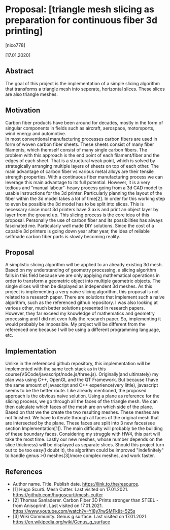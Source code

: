 # Proposal: [triangle mesh slicing as preparation for continuous fiber 3d printing]

[nico778]

[17.01.2020]

## Abstract

The goal of this project is the implementation of a simple slicing algorithm that transforms a triangle mesh into seperate, horizontal slices. These slices are also triangle meshes. 

## Motivation

Carbon fiber products have been around for decades, mostly in the form of singular components in fields such as aircraft, aerospace, motorsports, wind energy and automotive.  
In most conventional manufacturing processes carbon fibers are used in form of woven carbon fiber sheets. These sheets consist of many fiber filaments, which themself consist of many single carbon fibers.
The problem with this approach is the end point of each filament/fiber and the edges of each sheet. That is a structural weak point, which is solved by strategically arranging multiple layers of sheets on top of each other. The main advantage of carbon fiber vs various metal alloys are their tensile strength properties. With a continuous fiber manufacturing process we can leverage this main advantage to its full potential. 
However, it is a very tedious and "manual labour"-heavy process going from a 3d CAD model to usable instructions for the 3d printer. Particularly planning the layout of the fiber within the 3d model takes a lot of time[2]. In order for this working step to even be possible the 3d model has to be split into slices. This is necessary since most 3d printers have 3 axis and print an object layer by layer from the ground up. This slicing process is the core idea of this proposal.
Personally the use of carbon fiber and its possibilities has always fascinated me. Particularly well made DIY solutions. Since the cost of a capable 3d printers is going down year after year, the idea of reliable selfmade carbon fiber parts is slowly becoming reality. 


## Proposal

A simplistic slicing algorithm will be applied to an already existing 3d mesh. Based on my understanding of geometry processing, a slicing algorithm falls in this field because we are only applying mathematical operations in order to transform a geometric object into multiple geometric objects. The single slices will then be displayed as independent 3d meshes. As this project is implementing a very naive slicing algorithm, this proposal is not related to a research paper. There are solutions that implement such a naive algorithm, such as the referenced github repository.
I was also looking at various other, much better solutions presented in research papers. However, they far exceed my knowledge of mathematics and geometry processing and I did not even fully the research paper. So, implementing it would probably be impossible. My project will be different from the referenced one because I will be using a different programming language, etc.


## Implementation

Unlike in the referenced github repository, this implementation will be implemented with the same tech stack as in this course(VSCode/javascript/node.js/three.js).
Originally(and ultimately) my plan was using C++, OpenGL and the QT Framework. But because I have the same amount of javascript and C++ experience(very little), javascript seems to be the better route.
Like already mentioned, the proposed approach is the obvious naive solution. Using a plane as reference for the slicing process, we go through all the faces of the triangle mesh. We can then calculate which faces of the mesh are on which side of the plane. Based on that we the create the two resulting meshes. These meshes are not finished. We have to iterate through all faces of the original mesh that are intersected by the plane.
These faces are split into 3 new faces(see section Implementation[1]). The main difficulty will probably be the building of these boundary faces. Considering my struggle with HW4, this part will take the most time. 
Lastly our new meshes, whose number depends on the slice thickness) will be displayed as separate slices.
Should this project turn out to be too easy(I doubt it), the algorithm could be improved "indefinitely" to handle genus >0 meshes[3]/more complex meshes, and work faster.

## References

- Author name. Title. Publish date. https://link.to.the/resource.
- [1] Hugo Scurti. Mesh Cutter. Last visited on 17.01.2021. https://github.com/hugoscurti/mesh-cutter
- [2] Thomas Sanladerer. Carbon Fiber 3D Prints stronger than STEEL - from Anisoprint!. Last visited on 17.01.2021. https://www.youtube.com/watch?v=YI8y7rwSMFk&t=525s
- [3] Wiki Community. Genus g surface. Last visited on 17.01.2021. https://en.wikipedia.org/wiki/Genus_g_surface

